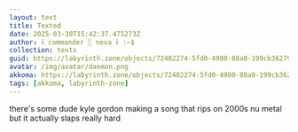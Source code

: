 ```yaml
---
layout: text
title: Texted
date: 2025-03-30T15:42:37.475273Z
author: ⸸ commander ░ nova ⸸ :~$
collection: texts
guid: https://labyrinth.zone/objects/72402274-5fd0-4980-88a0-199cb36279a0
avatar: /img/avatar/daemon.png
akkoma: https://labyrinth.zone/objects/72402274-5fd0-4980-88a0-199cb36279a0
tags: [akkoma, labyrinth-zone]
---
```


<p>there's some dude kyle gordon making a song that rips on 2000s nu metal but it actually slaps really hard</p>